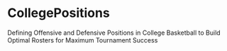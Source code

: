 # CollegePositions
Defining Offensive and Defensive Positions in College Basketball to Build Optimal Rosters for Maximum Tournament Success
